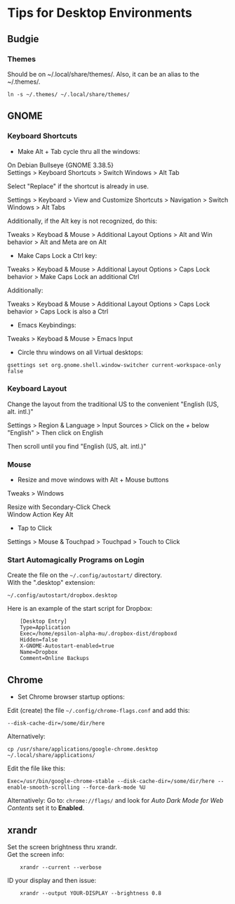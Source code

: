 
# Tips for Desktop Environments
## Budgie
### Themes
Should be on ~/.local/share/themes/. Also, it can be an alias to the ~/.themes/.  

``ln -s ~/.themes/ ~/.local/share/themes/``

## GNOME
### Keyboard Shortcuts
- Make Alt + Tab cycle thru all the windows:  

On Debian Bullseye {GNOME 3.38.5}  
Settings > Keyboard Shortcuts > Switch Windows > Alt Tab

Select "Replace" if the shortcut is already in use.

Settings > Keyboard > View and Customize Shortcuts > Navigation > Switch Windows > Alt Tabs

Additionally, if the Alt key is not recognized, do this:  

Tweaks > Keyboad & Mouse > Additional Layout Options > Alt and Win behavior > Alt and Meta are on Alt

- Make Caps Lock a Ctrl key:  

Tweaks > Keyboad & Mouse > Additional Layout Options > Caps Lock behavior > Make Caps Lock an additional Ctrl

Additionally:

Tweaks > Keyboad & Mouse > Additional Layout Options > Caps Lock behavior > Caps Lock is also a Ctrl

- Emacs Keybindings:  

Tweaks > Keyboad & Mouse > Emacs Input

- Circle thru windows on all Virtual desktops:  

``gsettings set org.gnome.shell.window-switcher current-workspace-only false``

### Keyboard Layout

Change the layout from the traditional US to the convenient "English (US, alt. intl.)"  

Settings > Region & Language > Input Sources > Click on the *+* below "English" > Then click on English

Then scroll until you find "English (US, alt. intl.)"

### Mouse
- Resize and move windows with Alt + Mouse buttons  

Tweaks > Windows 

Resize with Secondary-Click Check  
Window Action Key Alt 

- Tap to Click

Settings > Mouse & Touchpad > Touchpad > Touch to Click

### Start Automagically Programs on Login

Create the file on the ``~/.config/autostart/`` directory.  
With the ".desktop" extension:  

``~/.config/autostart/dropbox.desktop``

Here is an example of the start script for Dropbox:

        [Desktop Entry]
        Type=Application
        Exec=/home/epsilon-alpha-mu/.dropbox-dist/dropboxd
        Hidden=false
        X-GNOME-Autostart-enabled=true
        Name=Dropbox
        Comment=Online Backups


## Chrome
- Set Chrome browser startup options:

Edit (create) the file ``~/.config/chrome-flags.conf`` and add this:

``--disk-cache-dir=/some/dir/here``

Alternatively:

``cp /usr/share/applications/google-chrome.desktop ~/.local/share/applications/``

Edit the file like this:

``Exec=/usr/bin/google-chrome-stable --disk-cache-dir=/some/dir/here --enable-smooth-scrolling --force-dark-mode %U``

Alternatively: 
Go to: ``chrome://flags/`` and look for *Auto Dark Mode for Web Contents* set it to **Enabled**.

## xrandr
Set the screen brightness thru xrandr.  
Get the screen info:

        xrandr --current --verbose

ID your display and then issue:

        xrandr --output YOUR-DISPLAY --brightness 0.8
